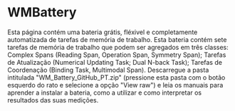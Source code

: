# WMBattery
Esta página contém uma bateria grátis, fléxivel e completamente automatizada de tarefas de memória de trabalho.
Esta bateria contém sete tarefas de memória de trabalho que podem ser agregados em três classes: Complex Spans (Reading Span, Operation Span, Symmetry Span); Tarefas de Atualização (Numerical Updating Task; Dual N-back Task); Tarefas de Coordenação (Binding Task, Multimodal Span).
Descarregue a pasta intitulada "WM_Battery_GitHub_PT.zip" (pressione esta pasta com o botão esquerdo do rato e selecione a opção "View raw") e leia os manuais para aprender a instalar a bateria, como a utilizar e como interpretar os resultados das suas medições. 
